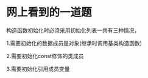 # 网上看到的一道题

构造函数初始化时必须采用初始化列表一共有三种情况，

1.需要初始化的数据成员是对象\(继承时调用基类构造函数\)

2.需要初始化const修饰的类成员

3.需要初始化引用成员变量





